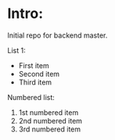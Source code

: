 Intro:
=============

Initial repo for backend master.

List 1: 

- First item
- Second item
- Third item

Numbered list: 
1) 1st numbered item
2) 2nd numbered item
3) 3rd numbered item
